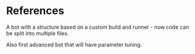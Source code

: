 # References
A bot with a structure based on a custom build and runner - now code can be split into multiple files.

Also first advanced bot that will have parameter tuning.